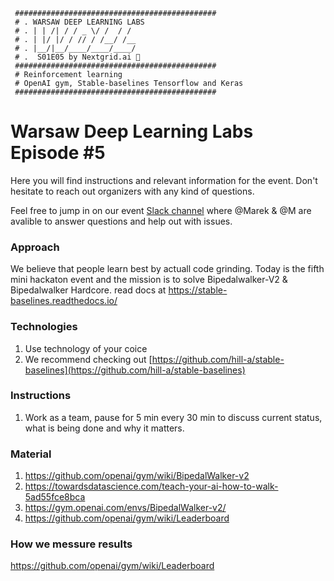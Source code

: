 ```
 #############################################    
 # . WARSAW DEEP LEARNING LABS
 # . | | /| / / _ \/ /  / /     
 # . | |/ |/ / // / /__/ /__    
 # . |__/|__/____/____/____/    
 # .  S01E05 by Nextgrid.ai 👾
 #############################################    
 # Reinforcement learning 
 # OpenAI gym, Stable-baselines Tensorflow and Keras
 #############################################
```

# Warsaw Deep Learning Labs Episode #5

Here you will find instructions and relevant information for the event. Don't hesitate to reach out organizers with any kind of questions.

Feel free to jump in on our event [Slack channel](https://join.slack.com/t/warsawdeeplea-lin3168/shared_invite/enQtODEyMjA1NTE1NjA3LWQ0Y2Q2OGUwNzBmMjljMDA1NGZmMWFmZTEzZWRkZjlkOTQ1YTQ4OTI4MzdhMDBmNjhmOWEyZDkzNDQ4MTQ5Njg) where @Marek & @M are avalible to answer questions and help out with issues.

### Approach
We believe that people learn best by actuall code grinding. Today is the fifth mini hackaton event and the mission is to solve Bipedalwalker-V2 & Bipedalwalker Hardcore. read docs at https://stable-baselines.readthedocs.io/

### Technologies 

1. Use technology of your coice 
2. We recommend checking out [https://github.com/hill-a/stable-baselines](https://github.com/hill-a/stable-baselines)


### Instructions

1. Work as a team, pause for 5 min every 30 min to discuss current status, what is being done and why it matters. 


### Material 
1. https://github.com/openai/gym/wiki/BipedalWalker-v2
2. https://towardsdatascience.com/teach-your-ai-how-to-walk-5ad55fce8bca
3. https://gym.openai.com/envs/BipedalWalker-v2/
4. https://github.com/openai/gym/wiki/Leaderboard  


### How we messure results 
 https://github.com/openai/gym/wiki/Leaderboard  








